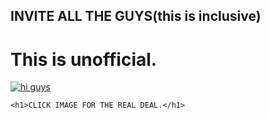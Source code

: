 ## INVITE ALL THE GUYS(this is inclusive)
 <h1>This is unofficial.</h1>
<a href="https://join.slack.com/t/zatek/shared_invite/MjEzNjE0NjgwMDk4LTE1MDAyNzk1MzktZDA5MmU3N2FhMQ">
    <img src="https://i.imgflip.com/1smd7y.jpg" alt="hi guys" class="inline"/>
   </a> 
    

    <h1>CLICK IMAGE FOR THE REAL DEAL.</h1>
